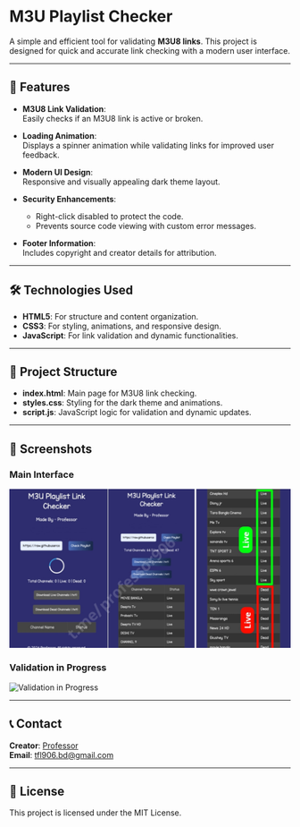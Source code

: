 # M3U Playlist Checker  

A simple and efficient tool for validating **M3U8 links**. This project is designed for quick and accurate link checking with a modern user interface.  

---

## 🚀 Features  

- **M3U8 Link Validation**:  
  Easily checks if an M3U8 link is active or broken.  

- **Loading Animation**:  
  Displays a spinner animation while validating links for improved user feedback.  

- **Modern UI Design**:  
  Responsive and visually appealing dark theme layout.  

- **Security Enhancements**:  
  - Right-click disabled to protect the code.  
  - Prevents source code viewing with custom error messages.  

- **Footer Information**:  
  Includes copyright and creator details for attribution.  

---

## 🛠️ Technologies Used  

- **HTML5**: For structure and content organization.  
- **CSS3**: For styling, animations, and responsive design.  
- **JavaScript**: For link validation and dynamic functionalities.  

---

## 📂 Project Structure  

- **index.html**: Main page for M3U8 link checking.  
- **styles.css**: Styling for the dark theme and animations.  
- **script.js**: JavaScript logic for validation and dynamic updates.  

---

## 📸 Screenshots  

### Main Interface  
![Main Interface](screenshot1.png)  

### Validation in Progress  
![Validation in Progress](screenshot2.png)  

---

## 📞 Contact  

**Creator**: [Professor](https://t.me/professor906)  
**Email**: tfl906.bd@gmail.com  

---

## 📜 License  

This project is licensed under the MIT License.  
